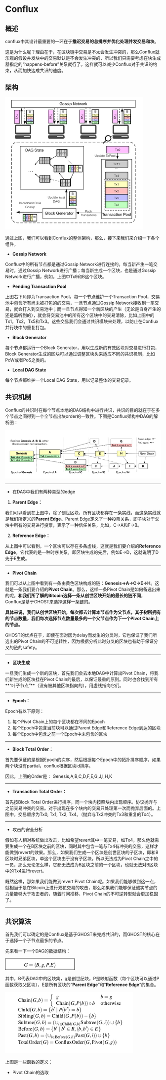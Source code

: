 # Conflux

## 概述

conflux中其设计最重要的一环在于**推迟交易的总排序并优化处理并发交易和块**。

这是为什么呢？理由在于，在区块链中交易是不太会发生冲突的，那么Conflux就乐观的假设并发块中的交易默认是不会发生冲突的，所以我们只需要考虑在块生成器指定的“happens-before”关系就行了。这样就可以减少Conflux对于共识的约束，从而加快达成共识的速度。

## 架构

![Conflux架构](./pics/conflux_1.png)

通过上图，我们可以看到Conflux的整体架构，那么，接下来我们来介绍一下各个组件。

* **Gossip Network**

Conflux中的所有节点都是通过Gossip Network进行连接的。每当新产生一笔交易时，通过Gossip Network进行广播；每当新生成一个区块，也是通过Gossip Network进行广播，例如，上图中Tx9和B这个区块。

* **Pending Transaction Pool**

上图右下角即为Transaction Pool。每一个节点维护一个Transaction Pool，交易池中包含所有尚未被打包的的交易，一旦节点通过Gossip Network接收到一笔交易，就会打入到交易池中；而一旦节点得知一个新区块的产生（无论是自身产生的还是监听到的），就会将交易池中的所有这个区块中的交易清除，比如上图中的Tx1，Tx2，Tx5和Tx3。这些交易我们会通过共识模块来处理，以防止在Conflux并行块中的重复打包。

* **Block Generator**

每个节点都运行一个Block Generator，用以生成新的有效区块对交易进行打包，Block Generator生成的区块可以通过调整区块头来适应不同的共识机制，比如PoW或者PoS之类的。

* **Local DAG State**

每个节点都维护一个Local DAG State，用以记录整体的交易记录。

## 共识机制

Conflux的共识时在每个节点本地的DAG结构中进行共识，共识的目的就在于在多个节点之间得到一个全节点出块order的一致性。下图是Conflux架构中DAG的解析图：

![DAG架构](./pics/conflux_2.png)

------

* 在DAG中我们有两种类型的edge

1. **Parent Edge：**

我们可以看到在上图中，除了创世区块，所有区块都存在一条实线，而这条实线就是我们所定义的**Parent Edge**。Parent Edge定义了一种投票关系，即子块对于父块中所有的交易进行投票，表示了一种信任关系，比如，C->A和F->B。

2. **Reference Edge：**

从上图中可以看到，一个区块可以存在多条虚线，这就是我们要介绍的**Reference Edge**，它代表的是一种时序关系，即区块生成的先后，例如E->D，这就说明了D先于E生成。

------

* **Pivot Chain**

我们可以从上图中看到有一条由黄色区块构成的链：**Genesis->A->C->E->H**。这就是一条我们要介绍的**Pivot Chain**。那么，这样一条Pivot Chain是如何备选出来的呢，**和我们所了解的Bitcoin选择一条从创世区块开始的最长的链不同**，Conflux是基于GHOST来选择这样一条链的。

**具体来说，我们从创世区块开始，每次都去计算本节点作为父节点，其子树所拥有的节点数量，我们每次选择节点数量最多的一个父节点作为下一个Pivot Chain上的节点。**

GHOST的优点在于，即使在面对因为delay而发生的分叉时，它也保证了我们所选出的Pivot Chain的不可逆转性，因为根据分析此时分叉的区块也有助于保证分叉的链的safety。

------

* **区块生成**

一旦我们生成一个新的区块，首先我们会去本地DAG中计算出Pivot Chain，将我们新生成的区块挂在Pivot Chain的最后，以保证最重的原则。同时也会找到所有**“叶子节点”**（没有被其他区块指向的），用虚线指向它们。

------

* **Epoch：**

Epoch有以下原则：

1. 每个Pivot Chain上的每个区块都在不同的Epoch
2. 每个Epoch中包含当前块可以通过Parent Edge和Reference Edge到达的区块
3. 每个Epoch中包含之前一个Epoch中未包含的区块

------

* **Block Total Order：**

首先要保证的是根据Epoch的次序，然后根据每个Epoch中的拓扑排序顺序，如果两个块没有partial，conflux根据区块id排序。

因此，上图的Order是： Genesis,A,B,C,D,F,E,G,J,I,H,K

------

* **Transaction Total Order：**

首先按Block Total Order进行排序，同一个块内按照块内出现顺序。协议抛弃与之前交易冲突的交易。对于出现在多个块内的交易只处理第一次而抛弃后面的。上图中，交易顺序为Tx0, Tx1, Tx2, Tx4。（抛弃与Tx2冲突的Tx3和重复的Tx4）。

------

* 攻击的安全分析

假如有人相对系统做出攻击，比如希望revert其中一笔交易，如Tx4，那么他就需要生成一个在B区块之前的区块，同时其中包含一笔与Tx4有冲突的交易，这样才能做到revert的效果。那么，如果我们生成一个区块是创世区块的子区块，即和B区块时兄弟区块，单这个区块由于没有子区块，所以无法成为Pivot Chain之中的一员，那么无论怎么样，它都无法成为B区块之前的一个区块，也就无法对B区块中的Tx4进行revert。

既然这样，那如果我们能做到revert Pivot Chain呢。如果我们能够做到这一点，就相当于是在Bitcoin上进行双花交易的攻击，那么如果我们能够保证诚实节点的力量能够大于攻击者的，随着时间推移，Pivot Chain的不可逆转型就会更加稳固了。

------

## 共识算法

首先我们可以确定的是Conflux是基于GHOST来完成共识的，而GHOST的核心在于选择一个子节点最多的节点。

先来看一下一个DAG的数据结构：

![DAG数据结构](./pics/conflux_3.png)

其中，B代表DAG中的区块集，g是创世纪块，P是映射函数（每个区块可以通过P函数获取父区块），E是所有区块的“**Parent Edge**”和“**Reference Edge**”的集合。

![DAG数据结构](./pics/conflux_4.png)

上图是一些函数的定义：



* Pivot Chain的选取

